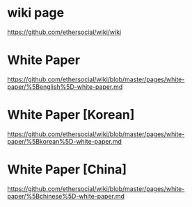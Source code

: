 # wiki page
https://github.com/ethersocial/wiki/wiki

# White Paper 
https://github.com/ethersocial/wiki/blob/master/pages/white-paper/%5Benglish%5D-white-paper.md

# White Paper [Korean]
https://github.com/ethersocial/wiki/blob/master/pages/white-paper/%5Bkorean%5D-white-paper.md

# White Paper [China]
https://github.com/ethersocial/wiki/blob/master/pages/white-paper/%5Bchinese%5D-white-paper.md